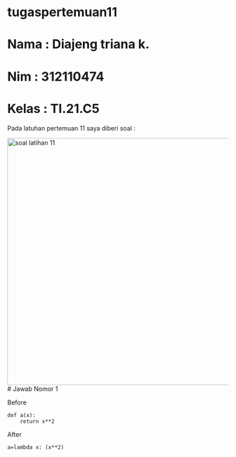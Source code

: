 # tugaspertemuan11
# Nama  : Diajeng triana k.
# Nim   : 312110474
# Kelas : TI.21.C5
Pada latuhan pertemuan 11 saya diberi soal :

<img width="563" alt="soal latihan 11" src="https://user-images.githubusercontent.com/92905452/146230772-dbfcba25-7327-4b54-b9b3-442bb799f89c.png">
# Jawab
Nomor 1

Before

    def a(x):
        return x**2

After

    a=lambda x: (x**2)
